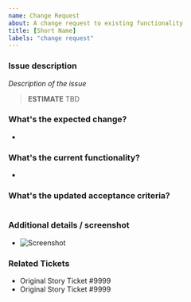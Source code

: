```yaml
---
name: Change Request
about: A change request to existing functionality 
title: [Short Name]
labels: "change request"
---
```


### Issue description
*Description of the issue*

> **ESTIMATE** TBD

### What's the expected change?
-

### What's the current functionality?
-

### What's the updated acceptance criteria?
```gherkin
```


### Additional details / screenshot
- ![Screenshot]()

### Related Tickets
* Original Story Ticket #9999
* Original Story Ticket #9999
